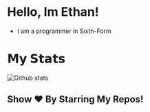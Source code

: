 # Hello, Im Ethan!

- I am a programmer in Sixth-Form

# 𝗠𝘆 𝗦𝘁𝗮𝘁𝘀

![Github stats](https://github-readme-stats.vercel.app/api?username=ethanolchik&show_icons=true&hide_border=true)

## Show ❤️ By Starring My Repos!
